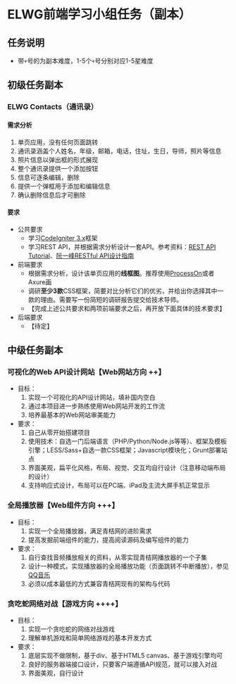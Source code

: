 ELWG前端学习小组任务（副本）
=====

## 任务说明

* 带`+`号的为副本难度，1-5个`+`号分别对应1-5星难度

## 初级任务副本

### ELWG Contacts（通讯录）

#### 需求分析

1. 单页应用，没有任何页面跳转
2. 通讯录涵盖个人姓名，年级，邮箱，电话，住址，生日，导师，照片等信息
3. 照片信息以弹出框的形式展现
4. 整个通讯录提供一个添加按钮
5. 信息可逐条编辑，删除
6. 提供一个弹框用于添加和编辑信息
7. 确认删除信息后才可删除

#### 要求

* 公共要求
    * 学习[CodeIgniter 3.x](http://codeigniter.org.cn/user_guide/)框架
    * 学习REST API，并根据需求分析设计一套API。参考资料：[REST API Tutorial](http://www.restapitutorial.com/)、[阮一峰RESTful API设计指南](http://www.ruanyifeng.com/blog/2014/05/restful_api.html)
* 前端要求
    * 根据需求分析，设计该单页应用的**线框图**。推荐使用[ProcessOn](https://www.processon.com/i/56653f6be4b0fd92998feae3)或者Axure画
    * 调研**至少3款**CSS框架，简要对比分析它们的优劣，并给出你选择其中一款的理由。需要写一份简短的调研报告提交给技术导师。
    * 【完成上述公共要求和两项前端要求之后，再开放下面具体的技术要求】
* 后端要求
    * 【待定】

## 中级任务副本

### 可视化的Web API设计网站【Web网站方向 ++】

* 目标：
    1. 实现一个可视化的API设计网站，填补国内空白
    2. 通过本项目进一步熟练使用Web网站开发的工作流
    3. 培养最基本的Web网站审美能力
* 要求：
    1. 自己从零开始搭建项目
    2. 使用技术：自选一门后端语言（PHP/Python/Node.js等等）、框架及模板引擎；LESS/Sass+自选一款CSS框架；Javascript模块化；Grunt部署站点
    3. 界面美观，扁平化风格，布局、视觉、交互均自行设计（注意移动端布局的设计）
    4. 支持响应式设计，布局可以在PC端、iPad及主流大屏手机正常显示

### 全局播放器【Web组件方向 +++】

* 目标：
    1. 实现一个全局播放器，满足青桔网的进阶需求
    2. 提高发掘前端组件的能力，提高阅读源码及编写组件的能力
* 要求：
    1. 自行查找音频播放相关的资料，从零实现青桔网播放器的一个子集
    2. 设计一种模式，实现播放器的全局播放功能（页面跳转不中断播放），参见[QQ音乐](http://y.qq.com/)
    3. 必须以成本最低的方式兼容青桔网现有的架构与代码

### 贪吃蛇网络对战【游戏方向 ++++】

* 目标：
    1. 实现一个贪吃蛇的网络对战游戏
    2. 理解单机游戏和简单网络游戏的基本开发方式
* 要求：
    1. 底层实现不做限制，基于div、基于HTML5 canvas、基于游戏引擎均可
    2. 良好的服务器端接口设计，只要客户端遵循API规范，就可以接入对战
    3. 界面美观，自行设计
